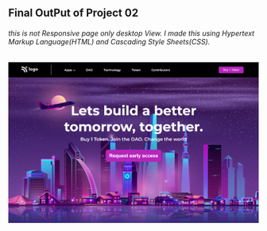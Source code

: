 ## Final OutPut of Project 02
###### this is not Responsive page only desktop View. I made this using Hypertext Markup Language(HTML) and Cascading Style Sheets(CSS). 
![Project two Final Output](../Final%20OutPut%20of%20Projects/project02.png)